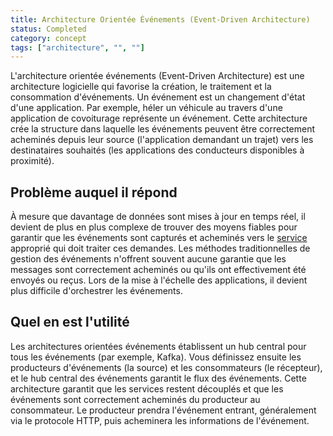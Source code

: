 ```yaml
---
title: Architecture Orientée Événements (Event-Driven Architecture)
status: Completed
category: concept
tags: ["architecture", "", ""]
---
```


L'architecture orientée événements (Event-Driven Architecture) est une architecture logicielle qui favorise la création, le traitement et la consommation d'événements. 
Un événement est un changement d'état d'une application. 
Par exemple, héler un véhicule au travers d'une application de covoiturage représente un événement.
Cette architecture crée la structure dans laquelle les événements peuvent être correctement acheminés depuis leur source (l'application demandant un trajet) vers les destinataires souhaités (les applications des conducteurs disponibles à proximité).

## Problème auquel il répond

À mesure que davantage de données sont mises à jour en temps réel, il devient de plus en plus complexe de trouver des moyens fiables pour garantir que les événements sont capturés et acheminés vers le [service](/fr/service/) approprié qui doit traiter ces demandes.
Les méthodes traditionnelles de gestion des événements n'offrent souvent aucune garantie que les messages sont correctement acheminés ou qu'ils ont effectivement été envoyés ou reçus. 
Lors de la mise à l'échelle des applications, il devient plus difficile d'orchestrer les événements.

## Quel en est l'utilité

Les architectures orientées événements établissent un hub central pour tous les événements (par exemple, Kafka). 
Vous définissez ensuite les producteurs d'événements (la source) et les consommateurs (le récepteur), et le hub central des événements garantit le flux des événements. 
Cette architecture garantit que les services restent découplés et que les événements sont correctement acheminés du producteur au consommateur. 
Le producteur prendra l'événement entrant, généralement via le protocole HTTP, puis acheminera les informations de l'événement.
